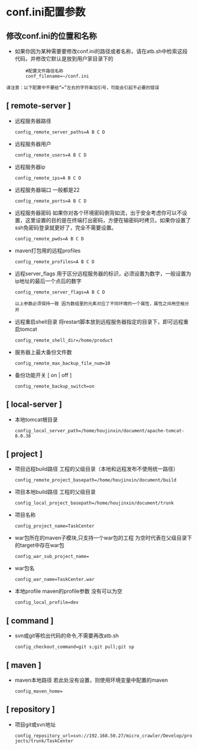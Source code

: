 # conf.ini配置参数
## 修改conf.ini的位置和名称
* 如果你因为某种需要要修改conf.ini的路径或者名称，请在atb.sh中检索这段代码，并修改它默认是放到用户家目录下的

    ```shell
        #配置文件路径名称
        conf_filename=~/conf.ini
    ```

`请注意：以下配置中不要给“=”左右的字符串加引号，可能会引起不必要的错误`
## [ remote-server ]
* 远程服务器路径 

    `config_remote_server_paths=A B C D`
* 远程服务器用户

    `config_remote_users=A B C D`
* 远程服务器ip 
    
    `config_remote_ips=A B C D`
* 远程服务器端口 一般都是22

    `config_remote_ports=A B C D`
* 远程服务器密码 如果你对各个环境密码倒背如流，出于安全考虑你可以不设置，这里设置的目的是在终端打出密码，方便在输密码时拷贝。如果你设置了ssh免密码登录就更好了，完全不需要设置。
    
    `config_remote_pwds=A B C D`
* maven打包用的远程profiles
    
    `config_remote_profiles=A B C D`
* 远程server_flags 用于区分远程服务器的标识，必须设置为数字，一般设置为ip地址的最后一个点后的数字
    
    `config_remote_server_flags=A B C D`

    `以上参数必须保持一致 因为数组里的元素对应了不同环境的一个属性，属性之间用空格分开`

* 远程重启shell目录 将restart脚本放到远程服务器指定的目录下，即可远程重启tomcat
    
    `config_remote_shell_dir=/home/product`
* 服务器上最大备份文件数
    
    `config_remote_max_backup_file_num=10`
* 备份功能开关 [ on | off ]
    
    `config_remote_backup_switch=on`

## [ local-server ]
* 本地tomcat根目录
    
    `config_local_server_path=/home/houjinxin/document/apache-tomcat-8.0.38`

## [ project ]
* 项目远程build路径 工程的父级目录（本地和远程发布不使用统一路径）
    
    `config_remote_project_basepath=/home/houjinxin/document/build`
* 项目本地build路径 工程的父级目录
    
    `config_local_project_basepath=/home/houjinxin/document/trunk`
* 项目名称
    
    `config_project_name=TaskCenter`
* war包所在的maven子模块,只支持一个war包的工程 为空时代表在父级目录下的target中存在war包
    
    `config_war_sub_project_name=`
* war包名
    
    `config_war_name=TaskCenter.war`
* 本地profile maven的profile参数 没有可以为空
    
    `config_local_profile=dev`

## [ command ]
* svn或git等检出代码的命令,不需要再改atb.sh

    `config_checkout_command=git s;git pull;git sp`

## [ maven ]
* maven本地路径 若此处没有设置，则使用环境变量中配置的maven
    
    `config_maven_home=`

## [ repository ]
* 项目git或svn地址
    
    `config_repository_url=svn://192.168.50.27/micro_crawler/Develop/projects/trunk/TaskCenter`
